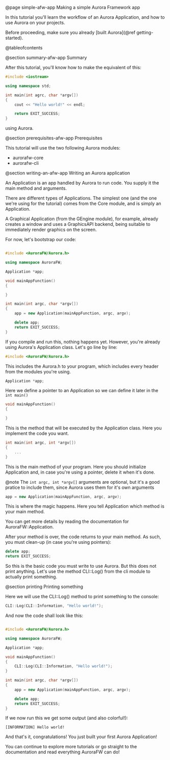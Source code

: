 @page simple-afw-app Making a simple Aurora Framework app

In this tutorial you'll learn the workflow of an Aurora Application, and how to use Aurora on your projects.

Before proceeding, make sure you already [built Aurora](@ref getting-started).

@tableofcontents

@section summary-afw-app Summary

After this tutorial, you'll know how to make the equivalent of this:

```cpp
#include <iostream>

using namespace std;

int main(int agrc, char *argv[])
{
	cout << "Hello world!" << endl;

	return EXIT_SUCCESS;
}

```

using Aurora.

@section prerequisites-afw-app Prerequisites

This tutorial will use the two following Aurora modules:

- aurorafw-core
- aurorafw-cli

@section writing-an-afw-app Writing an Aurora application

An Application is an app handled by Aurora to run code. You supply it the main method and arguments.

There are different types of Applications. The simplest one (and the one we're using for the tutorial) comes from the Core module, and is simply an Application.

A Graphical Application (from the GEngine module), for example, already creates a window and uses a GraphicsAPI backend, being suitable to immediately render graphics on the screen.

For now, let's bootstrap our code:

```cpp

#include <AuroraFW/Aurora.h>

using namespace AuroraFW;

Application *app;

void mainAppFunction()
{

}

int main(int argc, char *argv[])
{
	app = new Application(mainAppFunction, argc, argv);

	delete app;
	return EXIT_SUCCESS;
}
```

If you compile and run this, nothing happens yet. However, you're already using Aurora's Application class. Let's go line by line:

```cpp
#include <AuroraFW/Aurora.h>
```
This includes the Aurora.h to your program, which includes every header from the modules you're using.

```cpp
Application *app;
```
Here we define a pointer to an Application so we can define it later in the `int main()`

```cpp
void mainAppFunction()
{

}
```

This is the method that will be executed by the Application class. Here you implement the code you want.

```cpp
int main(int argc, int *argv[])
{
	...
}
```

This is the main method of your program. Here you should initialize Application and, in case you're using a pointer, delete it when it's done.

@note The `int argc, int *argv[]` arguments are optional, but it's a good pratice to include them, since Aurora uses them for it's own arguments

```cpp
app = new Application(mainAppFunction, argc, argv);
```

This is where the magic happens. Here you tell Application which method is your main method.

You can get more details by reading the documentation for AuroraFW::Application.

After your method is over, the code returns to your main method. As such, you must clean-up (in case you're using pointers):

```cpp
delete app;
return EXIT_SUCCESS;
```

So this is the basic code you must write to use Aurora. But this does not print anything. Let's use the method CLI::Log() from the cli module to actually print something.

@section printing Printing something

Here we will use the CLI::Log() method to print something to the console:

```cpp
CLI::Log(CLI::Information, "Hello world!");
```

And now the code shall look like this:

```cpp

#include <AuroraFW/Aurora.h>

using namespace AuroraFW;

Application *app;

void mainAppFunction()
{
	CLI::Log(CLI::Information, "Hello world!");
}

int main(int argc, char *argv[])
{
	app = new Application(mainAppFunction, argc, argv);

	delete app;
	return EXIT_SUCCESS;
}
```

If we now run this we get some output (and also colorful!):

```
[INFORMATION] Hello world!
```

And that's it, congratulations! You just built your first Aurora Application!

You can continue to explore more tutorials or go straight to the documentation and read everything AuroraFW can do!